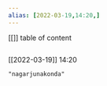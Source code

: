 ```yaml
---
alias: [2022-03-19,14:20,]
---
```

[[]]
table of content
```toc
```

[[2022-03-19]] 14:20

```query
"nagarjunakonda"
```